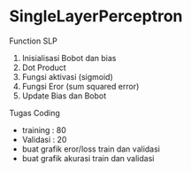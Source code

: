 # SingleLayerPerceptron
Function SLP
1. Inisialisasi Bobot dan bias
2. Dot Product
3. Fungsi aktivasi (sigmoid)
4. Fungsi Eror (sum squared error)
5. Update Bias dan Bobot

Tugas Coding
- training : 80
- Validasi : 20
- buat grafik eror/loss train dan validasi
- buat grafik akurasi train dan validasi
